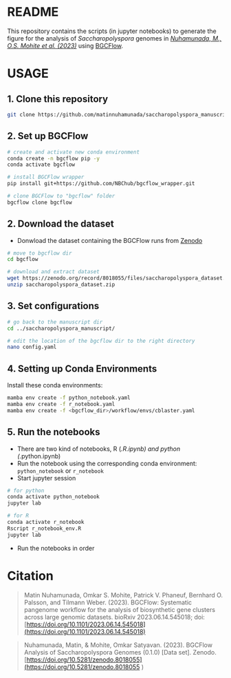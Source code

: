 # README
This repository contains the scripts (in jupyter notebooks) to generate the figure for the analysis of *Saccharopolyspora* genomes in *[Nuhamunada, M., O.S. Mohite et al. (2023)](https://doi.org/10.1101/2023.06.14.545018)* using [BGCFlow](https://github.com/NBChub/bgcflow).

# USAGE
## 1. Clone this repository
```bash
git clone https://github.com/matinnuhamunada/saccharopolyspora_manuscript.git 
```

## 2. Set up BGCFlow
```bash
# create and activate new conda environment
conda create -n bgcflow pip -y
conda activate bgcflow

# install BGCFlow wrapper
pip install git+https://github.com/NBChub/bgcflow_wrapper.git

# clone BGCFlow to "bgcflow" folder
bgcflow clone bgcflow
```

## 2. Download the dataset
- Donwload the dataset containing the BGCFlow runs from [Zenodo](https://doi.org/10.5281/zenodo.8018055)

```bash
# move to bgcflow dir
cd bgcflow

# download and extract dataset
wget https://zenodo.org/record/8018055/files/saccharopolyspora_dataset.zip
unzip saccharopolyspora_dataset.zip
```

## 3. Set configurations
```bash
# go back to the manuscript dir
cd ../saccharopolyspora_manuscript/

# edit the location of the bgcflow dir to the right directory
nano config.yaml
```

## 4. Setting up Conda Environments
Install these conda environments:
```bash
mamba env create -f python_notebook.yaml
mamba env create -f r_notebook.yaml
mamba env create -f <bgcflow_dir>/workflow/envs/cblaster.yaml
```

## 5. Run the notebooks
- There are two kind of notebooks, R (*.R.ipynb) and python (*.python.ipynb)
- Run the notebook using the corresponding conda environment: `python_notebook` or `r_notebook`
- Start jupyter session
```bash
# for python
conda activate python_notebook
jupyter lab
```
```bash
# for R
conda activate r_notebook
Rscript r_notebook_env.R
jupyter lab
```
- Run the notebooks in order

# Citation
> Matin Nuhamunada, Omkar S. Mohite, Patrick V. Phaneuf, Bernhard O. Palsson, and Tilmann Weber. (2023). BGCFlow: Systematic pangenome workflow for the analysis of biosynthetic gene clusters across large genomic datasets. bioRxiv 2023.06.14.545018; doi: [https://doi.org/10.1101/2023.06.14.545018](https://doi.org/10.1101/2023.06.14.545018)

> Nuhamunada, Matin, & Mohite, Omkar Satyavan. (2023). BGCFlow Analysis of Saccharopolyspora Genomes (0.1.0) [Data set]. Zenodo. [https://doi.org/10.5281/zenodo.8018055](https://doi.org/10.5281/zenodo.8018055
)
